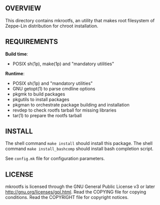 OVERVIEW
--------
This directory contains mkrootfs, an utility that makes root
filesystem of Zeppe-Lin distribution for chroot installation.


REQUIREMENTS
------------
**Build time**:
- POSIX sh(1p), make(1p) and "mandatory utilities"

**Runtime**:
- POSIX sh(1p) and "mandatory utilities"
- GNU getopt(1) to parse cmdline options
- pkgmk to build packages
- pkgutils to install packages
- pkgman to orchestrate package building and installation
- revdep to check rootfs tarball for missing libraries
- tar(1) to prepare the rootfs tarball


INSTALL
-------
The shell command `make install` should install this package.  The
shell command `make install_bashcomp` should install bash completion
script.

See `config.mk` file for configuration parameters.


LICENSE
-------
mkrootfs is licensed through the GNU General Public License v3 or
later <http://gnu.org/licenses/gpl.html>.
Read the COPYING file for copying conditions.
Read the COPYRIGHT file for copyright notices.
